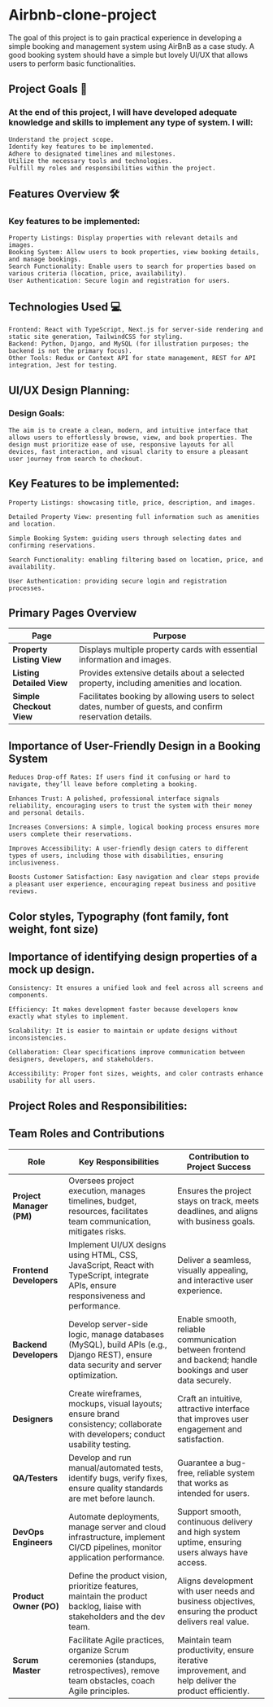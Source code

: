 # Airbnb-clone-project
The goal of this project is to gain practical experience in developing a simple booking and management system using AirBnB as a case study. A good booking system should have a simple but lovely UI/UX that allows users to perform basic functionalities.

## Project Goals 🎯

### At the end of this project, I will have developed adequate knowledge and skills to implement any type of system. I will:

    Understand the project scope.
    Identify key features to be implemented.
    Adhere to designated timelines and milestones.
    Utilize the necessary tools and technologies.
    Fulfill my roles and responsibilities within the project.

## Features Overview 🛠️

### Key features to be implemented:

    Property Listings: Display properties with relevant details and images.
    Booking System: Allow users to book properties, view booking details, and manage bookings.
    Search Functionality: Enable users to search for properties based on various criteria (location, price, availability).
    User Authentication: Secure login and registration for users.
## Technologies Used 💻

    Frontend: React with TypeScript, Next.js for server-side rendering and static site generation, TailwindCSS for styling.
    Backend: Python, Django, and MySQL (for illustration purposes; the backend is not the primary focus).
    Other Tools: Redux or Context API for state management, REST for API integration, Jest for testing.

## UI/UX Design Planning:
### Design Goals:
    The aim is to create a clean, modern, and intuitive interface that allows users to effortlessly browse, view, and book properties. The design must prioritize ease of use, responsive layouts for all devices, fast interaction, and visual clarity to ensure a pleasant user journey from search to checkout.

## Key Features to be implemented:
    Property Listings: showcasing title, price, description, and images.

    Detailed Property View: presenting full information such as amenities and location.

    Simple Booking System: guiding users through selecting dates and confirming reservations.

    Search Functionality: enabling filtering based on location, price, and availability.

    User Authentication: providing secure login and registration processes.

## Primary Pages Overview

| Page | Purpose |
| --- | --- |
| **Property Listing View** | Displays multiple property cards with essential information and images. |
| **Listing Detailed View** | Provides extensive details about a selected property, including amenities and location. |
| **Simple Checkout View** | Facilitates booking by allowing users to select dates, number of guests, and confirm reservation details. |


## Importance of User-Friendly Design in a Booking System

    Reduces Drop-off Rates: If users find it confusing or hard to navigate, they’ll leave before completing a booking.

    Enhances Trust: A polished, professional interface signals reliability, encouraging users to trust the system with their money and personal details.

    Increases Conversions: A simple, logical booking process ensures more users complete their reservations.

    Improves Accessibility: A user-friendly design caters to different types of users, including those with disabilities, ensuring inclusiveness.

    Boosts Customer Satisfaction: Easy navigation and clear steps provide a pleasant user experience, encouraging repeat business and positive reviews.

## Color styles, Typography (font family, font weight, font size)
## Importance of identifying design properties of a mock up design.
    Consistency: It ensures a unified look and feel across all screens and components.

    Efficiency: It makes development faster because developers know exactly what styles to implement.

    Scalability: It is easier to maintain or update designs without inconsistencies.

    Collaboration: Clear specifications improve communication between designers, developers, and stakeholders.

    Accessibility: Proper font sizes, weights, and color contrasts enhance usability for all users.

## Project Roles and Responsibilities:
   ## Team Roles and Contributions

| Role | Key Responsibilities | Contribution to Project Success |
| --- | --- | --- |
| **Project Manager (PM)** | Oversees project execution, manages timelines, budget, resources, facilitates team communication, mitigates risks. | Ensures the project stays on track, meets deadlines, and aligns with business goals. |
| **Frontend Developers** | Implement UI/UX designs using HTML, CSS, JavaScript, React with TypeScript, integrate APIs, ensure responsiveness and performance. | Deliver a seamless, visually appealing, and interactive user experience. |
| **Backend Developers** | Develop server-side logic, manage databases (MySQL), build APIs (e.g., Django REST), ensure data security and server optimization. | Enable smooth, reliable communication between frontend and backend; handle bookings and user data securely. |
| **Designers** | Create wireframes, mockups, visual layouts; ensure brand consistency; collaborate with developers; conduct usability testing. | Craft an intuitive, attractive interface that improves user engagement and satisfaction. |
| **QA/Testers** | Develop and run manual/automated tests, identify bugs, verify fixes, ensure quality standards are met before launch. | Guarantee a bug-free, reliable system that works as intended for users. |
| **DevOps Engineers** | Automate deployments, manage server and cloud infrastructure, implement CI/CD pipelines, monitor application performance. | Support smooth, continuous delivery and high system uptime, ensuring users always have access. |
| **Product Owner (PO)** | Define the product vision, prioritize features, maintain the product backlog, liaise with stakeholders and the dev team. | Aligns development with user needs and business objectives, ensuring the product delivers real value. |
| **Scrum Master** | Facilitate Agile practices, organize Scrum ceremonies (standups, retrospectives), remove team obstacles, coach Agile principles. | Maintain team productivity, ensure iterative improvement, and help deliver the product efficiently. |
